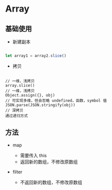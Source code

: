 # Array

## 基础使用

- 新建副本

```javascript

let array1 = array2.slice()

```

- 拷贝

```

// 一维，浅拷贝
array.slice()
// 一维，浅拷贝
Object.assign({}, obj)
// 可实现多维，但会忽略 undefined，函数，symbol 值
JSON.parse(JSON.stringify(obj))
// 深拷贝
通过递归方式

```

## 方法

- map
  - 需要传入 this
  - 返回新的数组，不修改原数组

- filter
  - 不返回新的数组，不修改原数组